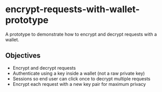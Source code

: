 # encrypt-requests-with-wallet-prototype

A prototype to demonstrate how to encrypt and decrypt requests with a wallet.

## Objectives

- Encrypt and decrypt requests
- Authenticate using a key inside a wallet (not a raw private key)
- Sessions so end user can click once to decrypt multiple requests
- Encrypt each request with a new key pair for maximum privacy
